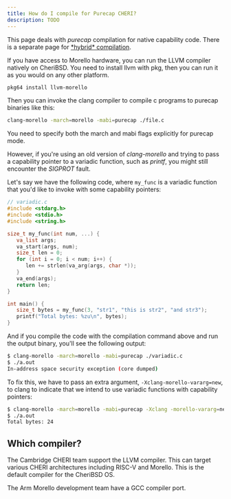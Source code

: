 ```yaml
---
title: How do I compile for Purecap CHERI?
description: TODO
---
```


This page deals with _purecap_ compilation for native capability code.
There is a separate page for [\*hybrid\* compilation](/cheri/compiling/hybrid).

If you have access to Morello hardware, you can run the LLVM compiler natively on CheriBSD. You need to install llvm with pkg, then you can run it as you would on any other platform.

```bash
pkg64 install llvm-morello
```

Then you can invoke the clang compiler to compile c programs to purecap binaries like this:

```bash
clang-morello -march=morello -mabi=purecap ./file.c
```

You need to specify both the march and mabi flags explicitly for purecap mode.

<!-- TODO should this really live in this file? -->

However, if you're using an old version of _clang-morello_ and trying to pass a capability pointer to a variadic function, such as _printf_, you might still encounter the _SIGPROT_ fault.

Let's say we have the following code, where `my_func` is a variadic function that you'd like to invoke with some capability pointers:

```c
// variadic.c
#include <stdarg.h>
#include <stdio.h>
#include <string.h>

size_t my_func(int num, ...) {
   va_list args;
   va_start(args, num);
   size_t len = 0;
   for (int i = 0; i < num; i++) {
      len += strlen(va_arg(args, char *));
   }
   va_end(args);
   return len;
}

int main() {
   size_t bytes = my_func(3, "str1", "this is str2", "and str3");
   printf("Total bytes: %zu\n", bytes);
}
```

And if you compile the code with the compilation command above and run
the output binary, you\'ll see the following output:

```bash
$ clang-morello -march=morello -mabi=purecap ./variadic.c
$ ./a.out
In-address space security exception (core dumped)
```

To fix this, we have to pass an extra argument, `-Xclang-morello-vararg=new`, to clang to indicate that we intend to use variadic functions with capability pointers:

```bash
$ clang-morello -march=morello -mabi=purecap -Xclang -morello-vararg=new ./variadic.c
$ ./a.out
Total bytes: 24
```

## Which compiler?

The Cambridge CHERI team support the LLVM compiler. This can target various CHERI architectures including RISC-V and Morello. This is the default compiler for the CheriBSD OS.

The Arm Morello development team have a GCC compiler port.
